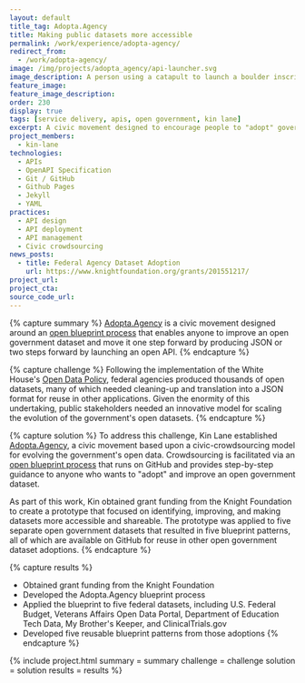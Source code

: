 ```yaml
---
layout: default
title_tag: Adopta.Agency
title: Making public datasets more accessible
permalink: /work/experience/adopta-agency/
redirect_from:
  - /work/adopta-agency/
image: /img/projects/adopta_agency/api-launcher.svg
image_description: A person using a catapult to launch a boulder inscribed with the acronym API.
feature_image:
feature_image_description:
order: 230
display: true
tags: [service delivery, apis, open government, kin lane]
excerpt: A civic movement designed to encourage people to "adopt" government's open datasets, and improve the way these datasets are shared with the public.
project_members:
  - kin-lane
technologies:
  - APIs
  - OpenAPI Specification
  - Git / GitHub
  - Github Pages
  - Jekyll
  - YAML
practices:
  - API design
  - API deployment
  - API management
  - Civic crowdsourcing
news_posts:
  - title: Federal Agency Dataset Adoption
    url: https://www.knightfoundation.org/grants/201551217/
project_url:
project_cta:
source_code_url:
---
```


{% capture summary %}
[Adopta.Agency](http://adopta.agency/) is a civic movement designed
around an [open blueprint process](http://adopta-agency.github.io/adopta-blueprint/)
that enables anyone to improve an open government dataset and move it one step forward by
producing JSON or two steps forward by launching an open API.
{% endcapture %}

{% capture challenge %}
Following the implementation of the White House's
[Open Data Policy](https://project-open-data.cio.gov/policy-memo/),
federal agencies produced thousands of open datasets, many of which needed
cleaning-up and translation into a JSON format for reuse in other applications.
Given the enormity of this undertaking, public stakeholders needed an innovative
model for scaling the evolution of the government's open datasets.
{% endcapture %}

{% capture solution %}
To address this challenge, Kin Lane established
[Adopta.Agency](http://adopta.agency/),
a civic movement based upon a civic-crowdsourcing model for
evolving the government's open data. Crowdsourcing is facilitated
via an [open blueprint process](http://adopta-agency.github.io/adopta-blueprint/)
that runs on GitHub and provides step-by-step guidance to anyone who
wants to "adopt" and improve an open government dataset.


As part of this work, Kin obtained grant funding from the Knight Foundation to create a prototype that focused on identifying, improving, and making datasets more accessible
and shareable. The prototype was applied to five separate open
government datasets that resulted in five blueprint patterns, all of
which are available on GitHub for reuse in other open government
dataset adoptions.
{% endcapture %}

{% capture results %}
- Obtained grant funding from the Knight Foundation
- Developed the Adopta.Agency blueprint process
- Applied the blueprint to five federal datasets, including U.S.
  Federal Budget, Veterans Affairs Open Data Portal, Department
  of Education Tech Data, My Brother's Keeper, and ClinicalTrials.gov
- Developed five reusable blueprint patterns from those adoptions
{% endcapture %}

{% include project.html
  summary = summary
  challenge = challenge
  solution = solution
  results = results
%}
